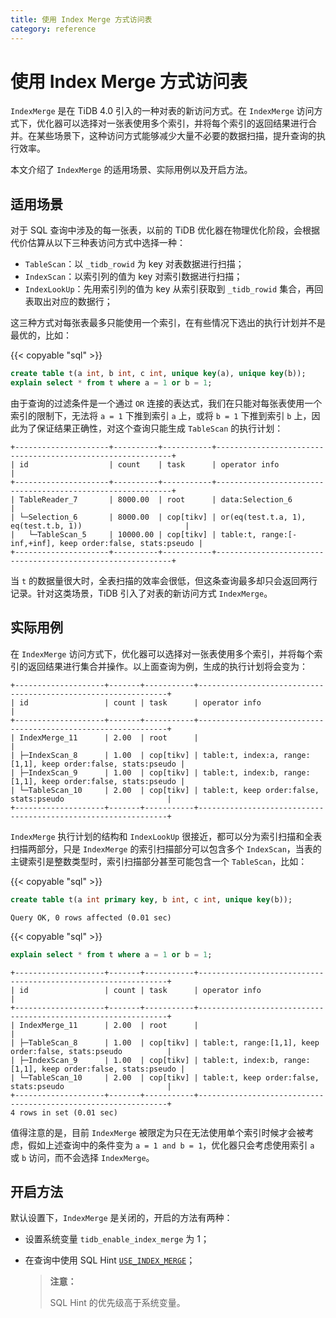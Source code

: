```yaml
---
title: 使用 Index Merge 方式访问表
category: reference
---
```


# 使用 Index Merge 方式访问表

`IndexMerge` 是在 TiDB 4.0 引入的一种对表的新访问方式。在 `IndexMerge` 访问方式下，优化器可以选择对一张表使用多个索引，并将每个索引的返回结果进行合并。在某些场景下，这种访问方式能够减少大量不必要的数据扫描，提升查询的执行效率。

本文介绍了 `IndexMerge` 的适用场景、实际用例以及开启方法。

## 适用场景

对于 SQL 查询中涉及的每一张表，以前的 TiDB 优化器在物理优化阶段，会根据代价估算从以下三种表访问方式中选择一种：

- `TableScan`：以 `_tidb_rowid` 为 key 对表数据进行扫描；
- `IndexScan`：以索引列的值为 key 对索引数据进行扫描；
- `IndexLookUp`：先用索引列的值为 key 从索引获取到 `_tidb_rowid` 集合，再回表取出对应的数据行；

这三种方式对每张表最多只能使用一个索引，在有些情况下选出的执行计划并不是最优的，比如：

{{< copyable "sql" >}}

```sql
create table t(a int, b int, c int, unique key(a), unique key(b));
explain select * from t where a = 1 or b = 1;
```

由于查询的过滤条件是一个通过 `OR` 连接的表达式，我们在只能对每张表使用一个索引的限制下，无法将 `a = 1` 下推到索引 `a` 上，或将 `b = 1` 下推到索引 `b` 上，因此为了保证结果正确性，对这个查询只能生成 `TableScan` 的执行计划：

```
+---------------------+----------+-----------+------------------------------------------------------------+
| id                  | count    | task      | operator info                                              |
+---------------------+----------+-----------+------------------------------------------------------------+
| TableReader_7       | 8000.00  | root      | data:Selection_6                                           |
| └─Selection_6       | 8000.00  | cop[tikv] | or(eq(test.t.a, 1), eq(test.t.b, 1))                       |
|   └─TableScan_5     | 10000.00 | cop[tikv] | table:t, range:[-inf,+inf], keep order:false, stats:pseudo |
+---------------------+----------+-----------+------------------------------------------------------------+
```

当 `t` 的数据量很大时，全表扫描的效率会很低，但这条查询最多却只会返回两行记录。针对这类场景，TiDB 引入了对表的新访问方式 `IndexMerge`。

## 实际用例

在 `IndexMerge` 访问方式下，优化器可以选择对一张表使用多个索引，并将每个索引的返回结果进行集合并操作。以上面查询为例，生成的执行计划将会变为：

```
+--------------------+-------+-----------+---------------------------------------------------------------+
| id                 | count | task      | operator info                                                 |
+--------------------+-------+-----------+---------------------------------------------------------------+
| IndexMerge_11      | 2.00  | root      |                                                               |
| ├─IndexScan_8      | 1.00  | cop[tikv] | table:t, index:a, range:[1,1], keep order:false, stats:pseudo |
| ├─IndexScan_9      | 1.00  | cop[tikv] | table:t, index:b, range:[1,1], keep order:false, stats:pseudo |
| └─TableScan_10     | 2.00  | cop[tikv] | table:t, keep order:false, stats:pseudo                       |
+--------------------+-------+-----------+---------------------------------------------------------------+
```

`IndexMerge` 执行计划的结构和 `IndexLookUp` 很接近，都可以分为索引扫描和全表扫描两部分，只是 `IndexMerge` 的索引扫描部分可以包含多个 `IndexScan`，当表的主键索引是整数类型时，索引扫描部分甚至可能包含一个 `TableScan`，比如：

{{< copyable "sql" >}}

```sql
create table t(a int primary key, b int, c int, unique key(b));
```

```
Query OK, 0 rows affected (0.01 sec)
```

{{< copyable "sql" >}}

```sql
explain select * from t where a = 1 or b = 1;
```

```
+--------------------+-------+-----------+---------------------------------------------------------------+
| id                 | count | task      | operator info                                                 |
+--------------------+-------+-----------+---------------------------------------------------------------+
| IndexMerge_11      | 2.00  | root      |                                                               |
| ├─TableScan_8      | 1.00  | cop[tikv] | table:t, range:[1,1], keep order:false, stats:pseudo          |
| ├─IndexScan_9      | 1.00  | cop[tikv] | table:t, index:b, range:[1,1], keep order:false, stats:pseudo |
| └─TableScan_10     | 2.00  | cop[tikv] | table:t, keep order:false, stats:pseudo                       |
+--------------------+-------+-----------+---------------------------------------------------------------+
4 rows in set (0.01 sec)
```

值得注意的是，目前 `IndexMerge` 被限定为只在无法使用单个索引时候才会被考虑，假如上述查询中的条件变为 `a = 1 and b = 1`，优化器只会考虑使用索引 `a` 或 `b` 访问，而不会选择 `IndexMerge`。

## 开启方法

默认设置下，`IndexMerge` 是关闭的，开启的方法有两种：

- 设置系统变量 `tidb_enable_index_merge` 为 1；
- 在查询中使用 SQL Hint [`USE_INDEX_MERGE`](/dev/reference/performance/optimizer-hints.md#use_index_merget1_name-idx1_name--idx2_name-)；

    > **注意：**
    >
    > SQL Hint 的优先级高于系统变量。
